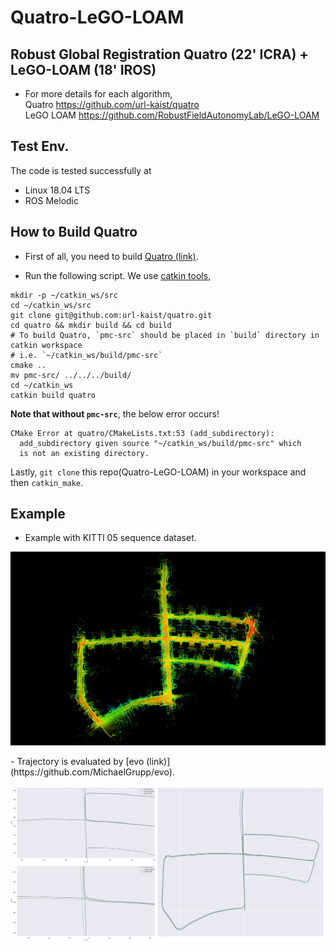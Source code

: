 # Quatro-LeGO-LOAM
## Robust Global Registration Quatro (22' ICRA) + LeGO-LOAM (18' IROS)
- For more details for each algorithm, <br>
  Quatro https://github.com/url-kaist/quatro <br>
  LeGO LOAM https://github.com/RobustFieldAutonomyLab/LeGO-LOAM <br>
  
## Test Env.

The code is tested successfully at
* Linux 18.04 LTS
* ROS Melodic

## How to Build Quatro

- First of all, you need to build [Quatro (link)](https://github.com/url-kaist/quatro).
* Run the following script. We use [catkin tools](https://catkin-tools.readthedocs.io/en/latest/),

```
mkdir -p ~/catkin_ws/src
cd ~/catkin_ws/src
git clone git@github.com:url-kaist/quatro.git
cd quatro && mkdir build && cd build
# To build Quatro, `pmc-src` should be placed in `build` directory in catkin workspace
# i.e. `~/catkin_ws/build/pmc-src`
cmake ..
mv pmc-src/ ../../../build/
cd ~/catkin_ws
catkin build quatro 
```

**Note that without `pmc-src`**, the below error occurs!

``` 
CMake Error at quatro/CMakeLists.txt:53 (add_subdirectory):
  add_subdirectory given source "~/catkin_ws/build/pmc-src" which
  is not an existing directory.
 ```
 
Lastly, `git clone` this repo(Quatro-LeGO-LOAM) in your workspace and then `catkin_make`.
 
## Example
- Example with KITTI 05 sequence dataset.
<p align="center"><img src="results/qlego.png" width=1200></p>
- Trajectory is evaluated by [evo (link)](https://github.com/MichaelGrupp/evo).
<p align="center"><img src="results/Merge.png" width=1200></p>


